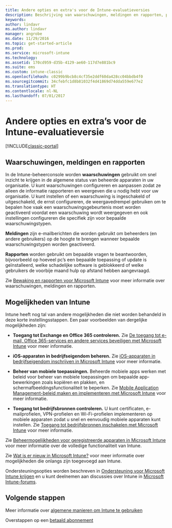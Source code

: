 ```yaml
---
title: Andere opties en extra's voor de Intune-evaluatieversies
description: Beschrijving van waarschuwingen, meldingen en rapporten, plus algemene mogelijkheden van Intune die u moet weten wanneer u zich aanmeldt voor een gratis evaluatieversie van Intune van 30 dagen
keywords: 
author: lindavr
ms.author: lindavr
manager: angrobe
ms.date: 11/29/2016
ms.topic: get-started-article
ms.prod: 
ms.service: microsoft-intune
ms.technology: 
ms.assetid: 170cd959-d35b-4129-ae60-117d7e881bc9
ms.suite: ems
ms.custom: intune-classic
ms.openlocfilehash: c0299b9bcb8c4cf35e2ddf60da428cc04bbdb4f0
ms.sourcegitcommit: 34cfebfc1d8b81032f4d41869d74dda559e677e2
ms.translationtype: HT
ms.contentlocale: nl-NL
ms.lasthandoff: 07/01/2017
---
```

# <a name="other-options-and-extras-for-intune-evaluation-subscriptions"></a>Andere opties en extra’s voor de Intune-evaluatieversie

[!INCLUDE[classic-portal](../includes/classic-portal.md)]

## <a name="alerts-notifications-and-reports"></a>Waarschuwingen, meldingen en rapporten
In de Intune-beheerconsole worden **waarschuwingen** gebruikt om snel inzicht te krijgen in de algemene status van beheerde apparaten in uw organisatie. U kunt waarschuwingen configureren en aanpassen zodat ze alleen de informatie rapporteren en weergeven die u nodig hebt voor uw organisatie. U kunt instellen of een waarschuwing is ingeschakeld of uitgeschakeld, de ernst configureren, de weergavedrempel gebruiken om te bepalen hoe vaak een waarschuwingsgebeurtenis moet worden geactiveerd voordat een waarschuwing wordt weergegeven en ook instellingen configureren die specifiek zijn voor bepaalde waarschuwingstypen.

**Meldingen** zijn e-mailberichten die worden gebruikt om beheerders (en andere gebruikers) op de hoogte te brengen wanneer bepaalde waarschuwingstypen worden geactiveerd.

**Rapporten** worden gebruikt om bepaalde vragen te beantwoorden, bijvoorbeeld op hoeveel pc’s een bepaalde toepassing of update is geïnstalleerd, welke schadelijke software is geblokkeerd of welke gebruikers de voorbije maand hulp op afstand hebben aangevraagd.

Zie [Bewaking en rapporten voor Microsoft Intune](/intune-classic/Deploy-Use/monitoring-and-reports-with-microsoft-intune) voor meer informatie over waarschuwingen, meldingen en rapporten.

## <a name="intune-capabilities"></a>Mogelijkheden van Intune
Intune heeft nog tal van andere mogelijkheden die niet worden behandeld in deze korte instellingsstappen. Een paar voorbeelden van dergelijke mogelijkheden zijn:

-   **Toegang tot Exchange en Office 365 controleren.** Zie [De toegang tot e-mail, Office 365-services en andere services beveiligen met Microsoft Intune](/intune-classic/deploy-use/restrict-access-to-email-and-o365-services-with-microsoft-intune) voor meer informatie.

-   **iOS-apparaten in bedrijfseigendom beheren.** Zie [iOS-apparaten in bedrijfseigendom inschrijven in Microsoft Intune](/intune-classic/Deploy-Use/enroll-corporate-owned-ios-devices-in-microsoft-intune) voor meer informatie.

-   **Beheer van mobiele toepassingen.** Beheerde mobiele apps werken met beleid voor beheer van mobiele toepassingen om bepaalde app-bewerkingen zoals kopiëren en plakken, en schermafbeeldingsfunctionaliteit te beperken. Zie [Mobile Application Management-beleid maken en implementeren met Microsoft Intune](/intune-classic/Deploy-Use/manage-internet-access-using-managed-browser-policies) voor meer informatie.

-   **Toegang tot bedrijfsbronnen controleren.** U kunt certificaten, e-mailprofielen, VPN-profielen en Wi-Fi-profielen implementeren op mobiele apparaten zodat u snel en eenvoudig mobiele apparaten kunt instellen. Zie [Toegang tot bedrijfsbronnen inschakelen met Microsoft Intune](/intune-classic/Deploy-Use/enable-access-to-company-resources-with-microsoft-intune) voor meer informatie.

Zie [Beheermogelijkheden voor geregistreerde apparaten in Microsoft Intune](/intune-classic/get-started/mobile-device-management-capabilities-in-microsoft-intune) voor meer informatie over de volledige functionaliteit van Intune.

Zie [Wat is er nieuw in Microsoft Intune?](/intune-classic/whats-new/whats-new-in-microsoft-intune) voor meer informatie over mogelijkheden die onlangs zijn toegevoegd aan Intune.

Ondersteuningsopties worden beschreven in [Ondersteuning voor Microsoft Intune krijgen](/intune-classic/Troubleshoot/how-to-get-support-for-microsoft-intune) en u kunt deelnemen aan discussies over Intune in [Microsoft Intune-forums](https://social.technet.microsoft.com/Forums/en-US/home?forum=microsoftintuneprod).

## <a name="next-steps"></a>Volgende stappen
Meer informatie over [algemene manieren om Intune te gebruiken](/intune/common-scenarios)

Overstappen op een [betaald abonnement](get-started-with-a-30-day-trial-of-microsoft-intune-step-7.md)
